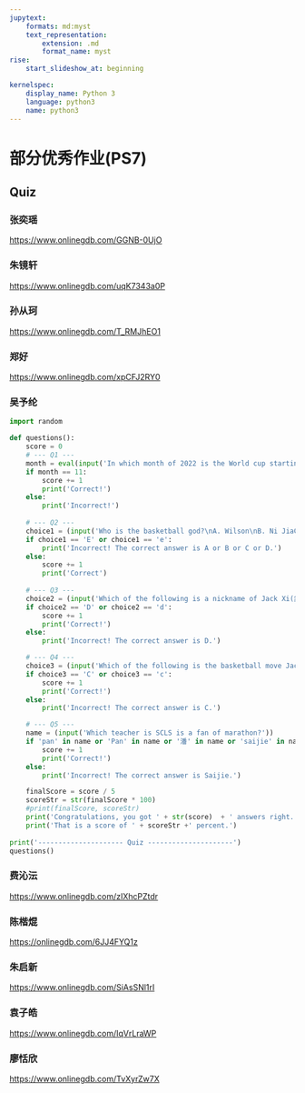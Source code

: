 ```yaml
---
jupytext:
    formats: md:myst
    text_representation:
        extension: .md
        format_name: myst
rise:
    start_slideshow_at: beginning

kernelspec:
    display_name: Python 3
    language: python3
    name: python3
---
```




# 部分优秀作业(PS7) #

## Quiz ##

### 张奕瑶 ###

https://www.onlinegdb.com/GGNB-0UjO


### 朱镜轩 ###

https://www.onlinegdb.com/uqK7343a0P

### 孙从珂 ###

https://www.onlinegdb.com/T_RMJhEO1


### 郑好 ###

https://www.onlinegdb.com/xpCFJ2RY0

### 吴予纶 ###

```python
import random

def questions():
    score = 0
    # --- Q1 ---
    month = eval(input('In which month of 2022 is the World cup starting?'))
    if month == 11:
        score += 1
        print('Correct!')
    else:
        print('Incorrect!')
        
    # --- Q2 ---
    choice1 = (input('Who is the basketball god?\nA. Wilson\nB. Ni JiaChen\nC. Grass Fish\nD. Fish\nE. Micheal Jordan'))
    if choice1 == 'E' or choice1 == 'e':
        print('Incorrect! The correct answer is A or B or C or D.')
    else:
        score += 1
        print('Correct')
        
    # --- Q3 ---
    choice2 = (input('Which of the following is a nickname of Jack Xi(奚豪君)?\nA. 肘子\nB. 鲸鱼\nC. 六中哈\nD. 奚比\nE. 科比'))
    if choice2 == 'D' or choice2 == 'd':
        score += 1
        print('Correct!')
    else:
        print('Incorrect! The correct answer is D.')

    # --- Q4 ---
    choice3 = (input('Which of the following is the basketball move Jack Xi(奚豪君) is known for?\nA. 雷霆尬拔\nB. 小抛投\nC. 护球肘\nD. 铁山靠\nE. 闪电五连鞭'))
    if choice3 == 'C' or choice3 == 'c':
        score += 1
        print('Correct!')
    else:
        print('Incorrect! The correct answer is C.')

    # --- Q5 ---
    name = (input('Which teacher is SCLS is a fan of marathon?'))
    if 'pan' in name or 'Pan' in name or '潘' in name or 'saijie' in name or 'Saijie' in name or '赛杰' in name:
        score += 1
        print('Correct!')
    else:
        print('Incorrect! The correct answer is Saijie.')

    finalScore = score / 5
    scoreStr = str(finalScore * 100)
    #print(finalScore, scoreStr)
    print('Congratulations, you got ' + str(score)  + ' answers right.')
    print('That is a score of ' + scoreStr +' percent.')
    
print('--------------------- Quiz ---------------------')
questions()
```

### 费沁沄 ###

https://www.onlinegdb.com/zIXhcPZtdr

### 陈楷焜 ###

https://onlinegdb.com/6JJ4FYQ1z

### 朱启新 ###

https://www.onlinegdb.com/SiAsSNl1rI


### 袁子皓 ###

https://www.onlinegdb.com/IqVrLraWP

### 廖恬欣 ###

https://www.onlinegdb.com/TvXyrZw7X

